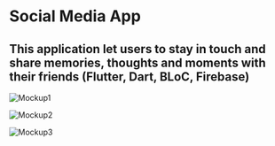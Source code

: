 # Social Media App
## This application let users to stay in touch and share memories, thoughts and moments with their friends (Flutter, Dart, BLoC, Firebase)
![Mockup1](https://github.com/mcntcw/social_media_app/assets/143199755/6753f824-b94e-422d-a781-b5efcc9e32f2)

![Mockup2](https://github.com/mcntcw/social_media_app/assets/143199755/697ce0b7-cf41-4745-beaf-037723878d9a)

![Mockup3](https://github.com/mcntcw/social_media_app/assets/143199755/f2405106-7af0-47a7-b5d0-ba1e8851a40e)
